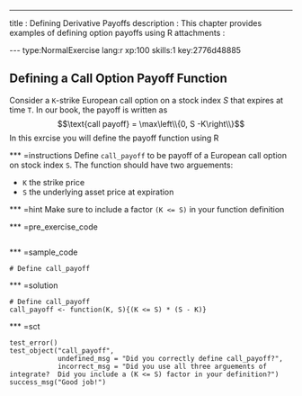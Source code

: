 ---
title       : Defining Derivative Payoffs
description : This chapter provides examples of defining option payoffs using R
attachments :
  


--- type:NormalExercise lang:r xp:100 skills:1 key:2776d48885
## Defining a Call Option Payoff Function
Consider a `K`-strike European call option on a stock index $S$ that expires at time `T`.  In our book, the payoff is written as
$$\text{call payoff} = \max\left\\{0, S  -K\right\\}$$
In this exrcise you will define the payoff function using R


*** =instructions
Define `call_payoff` to be payoff of a European call option on stock index `S`.  The function should have two arguements:

* `K` the strike price
* `S` the underlying asset price at expiration

*** =hint
Make sure to include a factor `(K <= S)` in your function definition


*** =pre_exercise_code
```{r}

```

*** =sample_code
```{r}
# Define call_payoff 
```

*** =solution
```{r}
# Define call_payoff 
call_payoff <- function(K, S){(K <= S) * (S - K)}
```

*** =sct
```{r}
test_error()
test_object("call_payoff",
            undefined_msg = "Did you correctly define call_payoff?",
            incorrect_msg = "Did you use all three arguements of integrate?  Did you include a (K <= S) factor in your definition?")
success_msg("Good job!")

```

